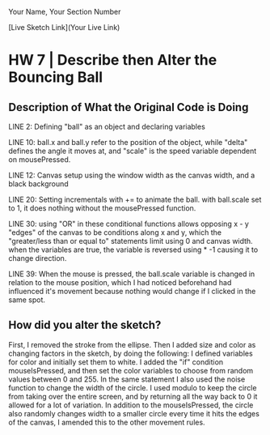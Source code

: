 Your Name, Your Section Number

[Live Sketch Link](Your Live Link)


# HW 7 | Describe then Alter the Bouncing Ball

## Description of What the Original Code is Doing

<!--
--This is a Comment Block--
-->

LINE 2: Defining "ball" as an object and declaring variables

LINE 10: ball.x and ball.y refer to the position of the object, while "delta" defines the angle it moves at, and "scale" is the speed variable dependent on mousePressed.

LINE 12: Canvas setup using the window width as the canvas width, and a black background

LINE 20: Setting incrementals with += to animate the ball. with ball.scale set to 1, it does nothing without the mousePressed function.

LINE 30: using "OR" in these conditional functions allows opposing x - y "edges" of the canvas to be conditions along x and y, which the "greater/less than or equal to" statements limit using 0 and canvas width. when the variables are true, the variable is reversed using * -1 causing it to change direction.

LINE 39: When the mouse is pressed, the ball.scale variable is changed in relation to the mouse position, which I had noticed beforehand had influenced it's movement because nothing would change if I clicked in the same spot.

## How did you alter the sketch?

First, I removed the stroke from the ellipse. Then I added size and color as changing factors in the sketch, by doing the following: I defined variables for color and initially set them to white. I added the "if" condition mouseIsPressed, and then set the color variables to choose from random values between 0 and 255. In the same statement I also used the noise function to change the width of the circle. I used modulo to keep the circle from taking over the entire screen, and by returning all the way back to 0 it allowed for a lot of variation. 
In addition to the mouseIsPressed, the circle also randomly changes width to a smaller circle every time it hits the edges of the canvas, I amended this to the other movement rules.

<!--
Please describe how and why you changed the sketch?
-->
